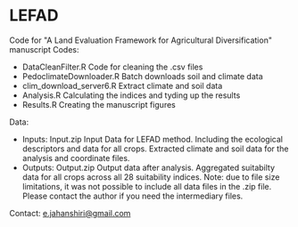 # LEFAD
Code for "A Land Evaluation Framework for Agricultural Diversification" manuscript
Codes:
- DataCleanFilter.R	        Code for cleaning the .csv files
- PedoclimateDownloader.R	  Batch downloads soil and climate data
- clim_download_server6.R	  Extract climate and soil data
- Analysis.R	              Calculating the indices and tyding up the results
- Results.R	                Creating the manuscript figures

Data: 
- Inputs: Input.zip	Input Data for LEFAD method. Including the ecological descriptors and data for all crops. Extracted climate and soil data for the analysis and coordinate files. 
- Outputs: Output.zip Output data after analysis. Aggregated suitabilty data for all crops across all 28 suitability indices. Note: due to file size limitations, it was not possible to include all data files in the .zip file. Please contact the author if you need the intermediary files. 
 
Contact: e.jahanshiri@gmail.com 
